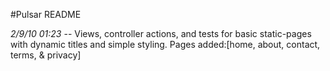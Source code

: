 #Pulsar README

*2/9/10 01:23* -- Views, controller actions, and tests for basic static-pages with dynamic titles and simple styling. 
                Pages added:[home, about, contact, terms, & privacy]